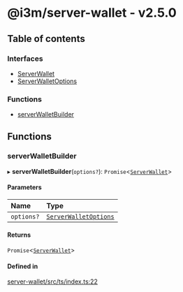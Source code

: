 # @i3m/server-wallet - v2.5.0

## Table of contents

### Interfaces

- [ServerWallet](interfaces/ServerWallet.md)
- [ServerWalletOptions](interfaces/ServerWalletOptions.md)

### Functions

- [serverWalletBuilder](API.md#serverwalletbuilder)

## Functions

### serverWalletBuilder

▸ **serverWalletBuilder**(`options?`): `Promise`<[`ServerWallet`](interfaces/ServerWallet.md)\>

#### Parameters

| Name | Type |
| :------ | :------ |
| `options?` | [`ServerWalletOptions`](interfaces/ServerWalletOptions.md) |

#### Returns

`Promise`<[`ServerWallet`](interfaces/ServerWallet.md)\>

#### Defined in

[server-wallet/src/ts/index.ts:22](https://gitlab.com/i3-market/code/wp3/t3.2/i3m-wallet-monorepo/-/blob/6ed91a6/packages/server-wallet/src/ts/index.ts#L22)
